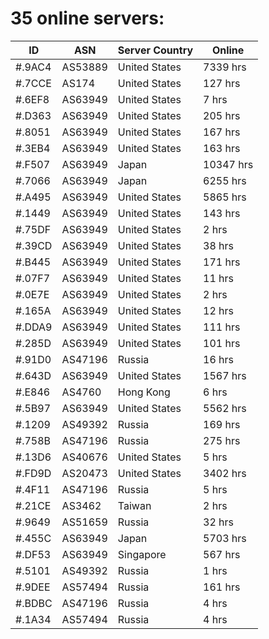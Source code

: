 # 35 online servers:

| ID | ASN | Server Country | Online |
| ------ | ------ | ------ | ------ |
| #.9AC4 | AS53889 | United States | 7339 hrs |
| #.7CCE | AS174 | United States | 127 hrs |
| #.6EF8 | AS63949 | United States | 7 hrs |
| #.D363 | AS63949 | United States | 205 hrs |
| #.8051 | AS63949 | United States | 167 hrs |
| #.3EB4 | AS63949 | United States | 163 hrs |
| #.F507 | AS63949 | Japan | 10347 hrs |
| #.7066 | AS63949 | Japan | 6255 hrs |
| #.A495 | AS63949 | United States | 5865 hrs |
| #.1449 | AS63949 | United States | 143 hrs |
| #.75DF | AS63949 | United States | 2 hrs |
| #.39CD | AS63949 | United States | 38 hrs |
| #.B445 | AS63949 | United States | 171 hrs |
| #.07F7 | AS63949 | United States | 11 hrs |
| #.0E7E | AS63949 | United States | 2 hrs |
| #.165A | AS63949 | United States | 12 hrs |
| #.DDA9 | AS63949 | United States | 111 hrs |
| #.285D | AS63949 | United States | 101 hrs |
| #.91D0 | AS47196 | Russia | 16 hrs |
| #.643D | AS63949 | United States | 1567 hrs |
| #.E846 | AS4760 | Hong Kong | 6 hrs |
| #.5B97 | AS63949 | United States | 5562 hrs |
| #.1209 | AS49392 | Russia | 169 hrs |
| #.758B | AS47196 | Russia | 275 hrs |
| #.13D6 | AS40676 | United States | 5 hrs |
| #.FD9D | AS20473 | United States | 3402 hrs |
| #.4F11 | AS47196 | Russia | 5 hrs |
| #.21CE | AS3462 | Taiwan | 2 hrs |
| #.9649 | AS51659 | Russia | 32 hrs |
| #.455C | AS63949 | Japan | 5703 hrs |
| #.DF53 | AS63949 | Singapore | 567 hrs |
| #.5101 | AS49392 | Russia | 1 hrs |
| #.9DEE | AS57494 | Russia | 161 hrs |
| #.BDBC | AS47196 | Russia | 4 hrs |
| #.1A34 | AS57494 | Russia | 4 hrs |

